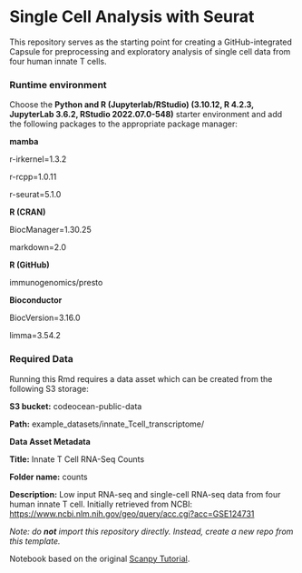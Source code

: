 # Single Cell Analysis with Seurat 

This repository serves as the starting point for creating a GitHub-integrated Capsule for preprocessing and exploratory analysis of single cell data from four human innate T cells.  

### Runtime environment

Choose the **Python and R (Jupyterlab/RStudio) (3.10.12, R 4.2.3, JupyterLab 3.6.2, RStudio 2022.07.0-548)** starter environment and add the following packages to the appropriate package manager:

**mamba**

r-irkernel=1.3.2

r-rcpp=1.0.11

r-seurat=5.1.0

**R (CRAN)**

BiocManager=1.30.25

markdown=2.0

**R (GitHub)**

immunogenomics/presto

**Bioconductor**

BiocVersion=3.16.0

limma=3.54.2

### Required Data

Running this Rmd requires a data asset which can be created from the following S3 storage:

**S3 bucket:** codeocean-public-data

**Path:** example_datasets/innate_Tcell_transcriptome/

**Data Asset Metadata**

**Title:** Innate T Cell RNA-Seq Counts

**Folder name:** counts

**Description:** Low input RNA-seq and single-cell RNA-seq data from four human innate T cell. Initially retrieved from NCBI: https://www.ncbi.nlm.nih.gov/geo/query/acc.cgi?acc=GSE124731


*Note: do **not** import this repository directly. Instead, create a new repo from this template.*

Notebook based on the original [Scanpy Tutorial](https://scanpy-tutorials.readthedocs.io/en/latest/pbmc3k.html). 
